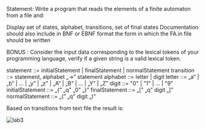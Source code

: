Statement: Write a program that reads the elements of a finite automaton from a file and:

  Display set of states, alphabet, transitions, set of final states
  Documentation should also include in BNF or EBNF format the form in which the FA.in file should be written
  
  BONUS : Consider the input data corresponding to the lexical tokens of your programming language, verify if a given string is a valid lexical token.


statement ::= initialStatement | finalStatement | normalStatement 
transition ::= statement, alphabet „->” statement 
alphabet ::= letter | digit 
letter ::= „a” | „b” | ... | „y” | „z” | „A” | „B” | ... | „Y” | „Z” 
digit ::= "0" | "1" | ... | "9" 
initialStatement ::= „{” „q” „0” „}” 
finalStatement ::= „[” „q” digit „]” 
normalStatement ::= „(” „q” digit „)” 

Based on transitions from text file the result is:

![lab3](https://user-images.githubusercontent.com/80889536/207281090-eefea95c-d235-4ae1-87f9-84b38943c328.png)
